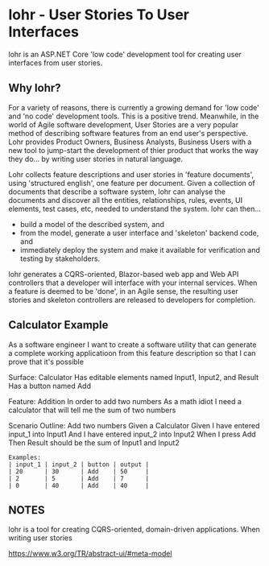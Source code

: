 # lohr - User Stories To User Interfaces

lohr is an ASP.NET Core 'low code' development tool for creating user interfaces from user stories.

## Why lohr?
For a variety of reasons, there is currently a growing demand for 'low code' and 'no code' development tools.
This is a positive trend.
Meanwhile, in the world of Agile software development, User Stories are a very popular method of describing 
software features from an end user's perspective.
Lohr provides Product Owners, Business Analysts, Business Users with a new tool to jump-start the development of 
thier product that works the way they do... by writing user stories in natural language.

Lohr collects feature descriptions and user stories in 'feature documents', using 'structured english', one feature per document.
Given a collection of documents that describe a software system, lohr can analyse the documents and discover all the entities, 
relationships, rules, events, UI elements, test cases, etc, needed to understand the system.
lohr can then...
- build a model of the described system, and 
- from the model, generate a user interface and 'skeleton' backend code, and
- immediately deploy the system and make it available for verification and testing by stakeholders.

lohr generates a CQRS-oriented, Blazor-based web app and Web API controllers that a developer will interface with your internal services.
When a feature is deemed to be 'done', in an Agile sense, the resulting user stories and skeleton controllers are released to 
developers for completion.

## Calculator Example

As a software engineer
I want to create a software utility that can generate a complete working applicatioon from this feature description
so that I can prove that it's possible


Surface: Calculator 
    Has editable elements named Input1, Input2, and Result
    Has a button named Add

Feature: Addition
    In order to add two numbers
    As a math idiot
    I need a calculator that will tell me the sum of two numbers

Scenario Outline: Add two numbers
    Given a Calculator
    Given I have entered input_1 into Input1
    And I have entered input_2 into Input2
    When I press Add
    Then Result should be the sum of Input1 and Input2

    Examples:
    | input_1 | input_2 | button | output |
    | 20      | 30      | Add    | 50     |
    | 2       | 5       | Add    | 7      |
    | 0       | 40      | Add    | 40     |

## NOTES

lohr is a tool for creating CQRS-oriented, domain-driven applications.
When writing user stories

https://www.w3.org/TR/abstract-ui/#meta-model
